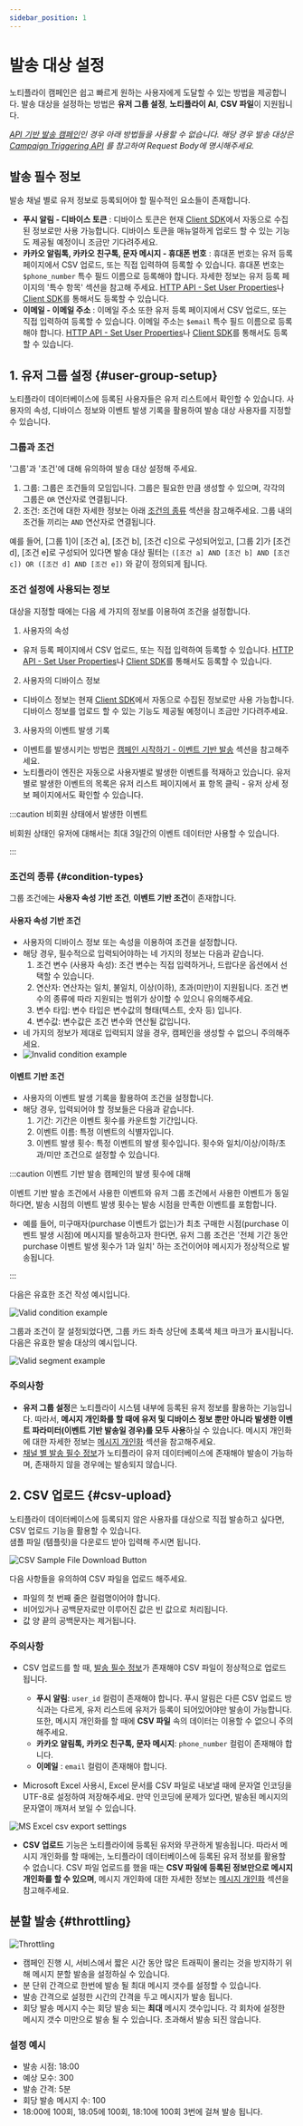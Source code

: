 ```yaml
---
sidebar_position: 1
---
```


# 발송 대상 설정

노티플라이 캠페인은 쉽고 빠르게 원하는 사용자에게 도달할 수 있는 방법을 제공합니다. 발송 대상을 설정하는 방법은 **유저 그룹 설정**, **노티플라이 AI**, **CSV 파일**이 지원됩니다.

_[API 기반 발송 캠페인](/ko/user-guide/campaigns/basic#api-기반-발송)인 경우 아래 방법들을 사용할 수 없습니다. 해당 경우 발송 대상은 [Campaign Triggering API](/ko/developer-guide/http-api/http-api-guide#4-campaign-triggering-endpoint) 를 참고하여 Request Body에 명시해주세요._

## 발송 필수 정보

발송 채널 별로 유저 정보로 등록되어야 할 필수적인 요소들이 존재합니다.

- **푸시 알림 - 디바이스 토큰** : 디바이스 토큰은 현재 [Client SDK](/ko/category/client-sdk)에서 자동으로 수집된 정보로만 사용 가능합니다. 디바이스 토큰을 매뉴얼하게 업로드 할 수 있는 기능도 제공될 예정이니 조금만 기다려주세요.
- **카카오 알림톡, 카카오 친구톡, 문자 메시지 - 휴대폰 번호** : 휴대폰 번호는 유저 등록 페이지에서 CSV 업로드, 또는 직접 입력하여 등록할 수 있습니다. 휴대폰 번호는 `$phone_number` 특수 필드 이름으로 등록해야 합니다. 자세한 정보는 유저 등록 페이지의 '특수 항목' 섹션을 참고해 주세요. [HTTP API - Set User Properties](/ko/developer-guide/http-api/http-api-guide#3-set-user-properties-endpoint)나 [Client SDK](/ko/developer-guide/client-sdk/react-native-sdk#2-사용자-프로퍼티-등록하기)를 통해서도 등록할 수 있습니다.
- **이메일 - 이메일 주소** : 이메일 주소 또한 유저 등록 페이지에서 CSV 업로드, 또는 직접 입력하여 등록할 수 있습니다. 이메일 주소는 `$email` 특수 필드 이름으로 등록해야 합니다. [HTTP API - Set User Properties](/ko/developer-guide/http-api/http-api-guide#3-set-user-properties-endpoint)나 [Client SDK](/ko/developer-guide/client-sdk/react-native-sdk#2-사용자-프로퍼티-등록하기)를 통해서도 등록할 수 있습니다.

## 1. 유저 그룹 설정 {#user-group-setup}

노티플라이 데이터베이스에 등록된 사용자들은 유저 리스트에서 확인할 수 있습니다. 사용자의 속성, 디바이스 정보와 이벤트 발생 기록을 활용하여 발송 대상 사용자를 지정할 수 있습니다.

### 그룹과 조건

'그룹'과 '조건'에 대해 유의하여 발송 대상 설정해 주세요.

1. 그룹: 그룹은 조건들의 모임입니다. 그룹은 필요한 만큼 생성할 수 있으며, 각각의 그룹은 `OR` 연산자로 연결됩니다.
2. 조건: 조건에 대한 자세한 정보는 아래 [조건의 종류](#condition-types) 섹션을 참고해주세요. 그룹 내의 조건들 끼리는 `AND` 연산자로 연결됩니다.

예를 들어, [그룹 1]이 [조건 a], [조건 b], [조건 c]으로 구성되어있고, [그룹 2]가 [조건 d], [조건 e]로 구성되어 있다면 발송 대상 필터는 `([조건 a] AND [조건 b] AND [조건 c]) OR ([조건 d] AND [조건 e])` 와 같이 정의되게 됩니다.

### 조건 설정에 사용되는 정보

대상을 지정할 때에는 다음 세 가지의 정보를 이용하여 조건을 설정합니다.

1. 사용자의 속성

- 유저 등록 페이지에서 CSV 업로드, 또는 직접 입력하여 등록할 수 있습니다. [HTTP API - Set User Properties](/ko/developer-guide/http-api/http-api-guide#3-set-user-properties-endpoint)나 [Client SDK](/ko/developer-guide/client-sdk/react-native-sdk#2-사용자-프로퍼티-등록하기)를 통해서도 등록할 수 있습니다.

2. 사용자의 디바이스 정보

- 디바이스 정보는 현재 [Client SDK](/ko/category/client-sdk)에서 자동으로 수집된 정보로만 사용 가능합니다. 디바이스 정보를 업로드 할 수 있는 기능도 제공될 예정이니 조금만 기다려주세요.

3. 사용자의 이벤트 발생 기록

- 이벤트를 발생시키는 방법은 [캠페인 시작하기 - 이벤트 기반 발송](/ko/user-guide/campaigns/basic#이벤트-기반-발송) 섹션을 참고해주세요.
- 노티플라이 엔진은 자동으로 사용자별로 발생한 이벤트를 적재하고 있습니다. 유저 별로 발생한 이벤트의 목록은 유저 리스트 페이지에서 표 항목 클릭 - 유저 상세 정보 페이지에서도 확인할 수 있습니다.

:::caution 비회원 상태에서 발생한 이벤트

비회원 상태인 유저에 대해서는 최대 3일간의 이벤트 데이터만 사용할 수 있습니다.

:::

### 조건의 종류 {#condition-types}

그룹 조건에는 **사용자 속성 기반 조건**, **이벤트 기반 조건**이 존재합니다.

#### 사용자 속성 기반 조건

- 사용자의 디바이스 정보 또는 속성을 이용하여 조건을 설정합니다.
- 해당 경우, 필수적으로 입력되어야하는 네 가지의 정보는 다음과 같습니다.
  1. 조건 변수 (사용자 속성): 조건 변수는 직접 입력하거나, 드랍다운 옵션에서 선택할 수 있습니다.
  2. 연산자: 연산자는 일치, 불일치, 이상(이하), 초과(미만)이 지원됩니다. 조건 변수의 종류에 따라 지원되는 범위가 상이할 수 있으니 유의해주세요.
  3. 변수 타입: 변수 타입은 변수값의 형태(텍스트, 숫자 등) 입니다.
  4. 변수값: 변수값은 조건 변수와 연산될 값입니다.
- 네 가지의 정보가 제대로 입력되지 않을 경우, 캠페인을 생성할 수 없으니 주의해주세요.
- ![Invalid condition example](../img/campaign_invalid_condition.png)

<!-- TODO: Detailed explanation -->

#### 이벤트 기반 조건

- 사용자의 이벤트 발생 기록을 활용하여 조건을 설정합니다.
- 해당 경우, 입력되어야 할 정보들은 다음과 같습니다.
  1. 기간: 기간은 이벤트 횟수를 카운트할 기간입니다.
  2. 이벤트 이름: 특정 이벤트의 식별자입니다.
  3. 이벤트 발생 횟수: 특정 이벤트의 발생 횟수입니다. 횟수와 일치/이상/이하/초과/미만 조건으로 설정할 수 있습니다.

:::caution 이벤트 기반 발송 캠페인의 발생 횟수에 대해

이벤트 기반 발송 조건에서 사용한 이벤트와 유저 그룹 조건에서 사용한 이벤트가 동일하다면, 발송 시점의 이벤트 발생 횟수는 발송 시점을 만족한 이벤트를 포함합니다.

- 예를 들어, 미구매자(purchase 이벤트가 없는)가 최초 구매한 시점(purchase 이벤트 발생 시점)에 메시지를 발송하고자 한다면, 유저 그룹 조건은 '전체 기간 동안 purchase 이벤트 발생 횟수가 1과 일치' 하는 조건이어야 메시지가 정상적으로 발송됩니다.

:::

다음은 유효한 조건 작성 예시입니다.

![Valid condition example](../img/campaign_build_segment_condition_example.png)

그룹과 조건이 잘 설정되었다면, 그룹 카드 좌측 상단에 초록색 체크 마크가 표시됩니다. 다음은 유효한 발송 대상의 예시입니다.

![Valid segment example](../img/campaign_build_segment_example.png)

### 주의사항

- **유저 그룹 설정**은 노티플라이 시스템 내부에 등록된 유저 정보를 활용하는 기능입니다. 따라서, **메시지 개인화를 할 때에 유저 및 디바이스 정보 뿐만 아니라 발생한 이벤트 파라미터(이벤트 기반 발송일 경우)를 모두 사용**하실 수 있습니다. 메시지 개인화에 대한 자세한 정보는 [메시지 개인화](/ko/category/message-personalization) 섹션을 참고해주세요.
- [채널 별 발송 필수 정보](#발송-필수-정보)가 노티플라이 유저 데이터베이스에 존재해야 발송이 가능하며, 존재하지 않을 경우에는 발송되지 않습니다.

## 2. CSV 업로드 {#csv-upload}

노티플라이 데이터베이스에 등록되지 않은 사용자를 대상으로 직접 발송하고 싶다면, CSV 업로드 기능을 활용할 수 있습니다.  
샘플 파일 (템플릿)을 다운로드 받아 입력해 주시면 됩니다.

![CSV Sample File Download Button](../img/csv_sample_file_download.png)

다음 사항들을 유의하여 CSV 파일을 업로드 해주세요.

- 파일의 첫 번째 줄은 컬럼명이어야 합니다.
- 비어있거나 공백문자로만 이루어진 값은 빈 값으로 처리됩니다.
- 값 양 끝의 공백문자는 제거됩니다.

### 주의사항

- CSV 업로드를 할 때, [발송 필수 정보](#발송-필수-정보)가 존재해야 CSV 파일이 정상적으로 업로드 됩니다.

  - **푸시 알림**: `user_id` 컬럼이 존재해야 합니다. 푸시 알림은 다른 CSV 업로드 방식과는 다르게, 유저 리스트에 유저가 등록이 되어있어야만 발송이 가능합니다. 또한, 메시지 개인화를 할 때에 **CSV 파일** 속의 데이터는 이용할 수 없으니 주의해주세요.
  - **카카오 알림톡, 카카오 친구톡, 문자 메시지**: `phone_number` 컬럼이 존재해야 합니다.
  - **이메일** : `email` 컬럼이 존재해야 합니다.

- Microsoft Excel 사용시, Excel 문서를 CSV 파일로 내보낼 때에 문자열 인코딩을 UTF-8로 설정하여 저장해주세요. 만약 인코딩에 문제가 있다면, 발송된 메시지의 문자열이 깨져서 보일 수 있습니다.

![MS Excel csv export settings](../img/csv_export_settings.png)

- **CSV 업로드** 기능은 노티플라이에 등록된 유저와 무관하게 발송됩니다. 따라서 메시지 개인화를 할 때에는, 노티플라이 데이터베이스에 등록된 유저 정보를 활용할 수 없습니다. CSV 파일 업로드를 했을 때는 **CSV 파일에 등록된 정보만으로 메시지 개인화를 할 수 있으며**, 메시지 개인화에 대한 자세한 정보는 [메시지 개인화](/ko/category/message-personalization) 섹션을 참고해주세요.

## 분할 발송 {#throttling}

![Throttling](../img/throttling.png)

- 캠페인 진행 시, 서비스에서 짧은 시간 동안 많은 트래픽이 몰리는 것을 방지하기 위해 메시지 분할 발송을 설정하실 수 있습니다.
- 분 단위 간격으로 한번에 발송 될 최대 메시지 갯수를 설정할 수 있습니다.
- 발송 간격으로 설정한 시간의 간격을 두고 메시지가 발송 됩니다.
- 회당 발송 메시지 수는 회당 발송 되는 **최대** 메시지 갯수입니다. 각 회차에 설정한 메시지 갯수 미만으로 발송 될 수 있습니다. 초과해서 발송 되진 않습니다.

### 설정 예시

- 발송 시점: 18:00
- 예상 모수: 300
- 발송 간격: 5분
- 회당 발송 메시지 수: 100
- 18:00에 100회, 18:05에 100회, 18:10에 100회 3번에 걸쳐 발송 됩니다.

